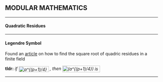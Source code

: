 ## MODULAR MATHEMATICS

---

#### Quadratic Residues

---

#### Legendre Symbol

Found an [article](https://math.stackexchange.com/questions/3105127/finding-square-roots-of-quadratic-residues-in-prime-power-field) on how to find the square root of quadric residues in a finite field

<b>tldr:</b> <i> if <img src="https://bit.ly/3sFA2EU" align="center" border="0" alt="a^{(p+1)/4} = 1" width="99" height="19" /> , then <img src="https://bit.ly/3sCVdaM" align="center" border="0" alt="(a^{(p+1)/4}) is the squareroot of  a" width="124" height="22" /></i>

---

